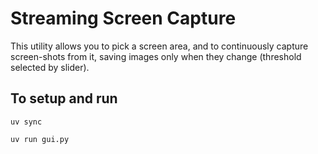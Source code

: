 # Streaming Screen Capture

This utility allows you to pick a screen area, and to continuously capture screen-shots from it, saving images only when they change (threshold selected by slider).

## To setup and run
```
uv sync

uv run gui.py
```

